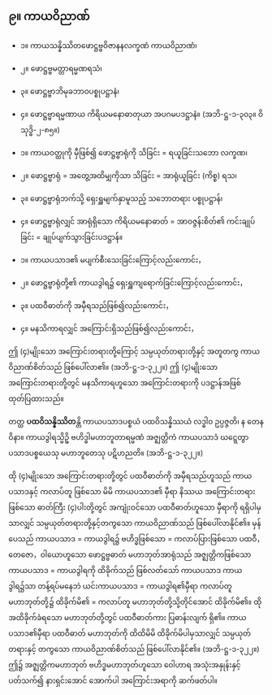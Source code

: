 ## ၉။ ကာယဝိညာဏ်

- ၁။ ကာယသန္နိဿိတဖောဋ္ဌဗ္ဗဝိဇာနနလက္ခဏံ ကာယဝိညာဏံ၊
- ၂။ ဖောဋ္ဌဗ္ဗမတ္တာရမ္မဏရသံ၊
- ၃။ ဖောဋ္ဌဗ္ဗာဘိမုခဘာဝပစ္စုပဋ္ဌာနံ၊
- ၄။ ဖောဋ္ဌဗ္ဗာရမ္မဏာယ ကိရိယမနောဓာတုယာ အပဂမပဒဋ္ဌာနံ။ (အဘိ-ဋ္ဌ-၁-၃၀၃။ ဝိသုဒ္ဓိ-၂-၈၅။)

- ၁။ ကာယဝတ္ထုကို မှီဖြစ်၍ ဖောဋ္ဌဗ္ဗာရုံကို သိခြင်း = ရယူခြင်းသဘော  <r>လက္ခဏ၊</r>

- ၂။ ဖောဋ္ဌဗ္ဗာရုံ = အတွေ့အထိမျှကိုသာ သိခြင်း = အာရုံယူခြင်း   <r>(ကိစ္စ) ရသ၊</r>

- ၃။ ဖောဋ္ဌဗ္ဗာရုံဘက်သို့ ရှေးရှူမျက်နှာမူသည့် သဘောတရား <r>ပစ္စုပဋ္ဌာန်၊ </r>

- ၄။ ဖောဋ္ဌဗ္ဗာရုံလျှင် အာရုံရှိသော ကိရိယမနောဓာတ် = အာဝဇ္ဇန်းစိတ်၏ ကင်းချုပ်ခြင်း = ချုပ်ပျက်သွားခြင်း<r>ပဒဋ္ဌာန်။</r>

- ၁။ ကာယပသာဒ၏ မပျက်စီးသေးခြင်းကြောင့်လည်းကောင်း，

- ၂။ ဖောဋ္ဌဗ္ဗာရုံတို့၏ ကာယဒွါရ၌ ရှေးရှူကျရောက်ခြင်းကြောင့်လည်းကောင်း，

- ၃။ ပထဝီဓာတ်ကို အမှီရသည်ဖြစ်၍လည်းကောင်း，

- ၄။ မနသိကာရလျှင် အကြောင်းရှိသည်ဖြစ်၍လည်းကောင်း，

ဤ (၄)မျိုးသော အကြောင်းတရားတို့ကြောင့် သမ္ပယုတ်တရားတို့နှင့် အတူတကွ ကာယဝိညာဏ်စိတ်သည် ဖြစ်ပေါ်လာ၏။ (အဘိ-ဋ္ဌ-၁-၃၂၂။) 
ဤ (၄)မျိုးသော အကြောင်းတရားတို့တွင် မနသိကာရဟူသော အကြောင်းတရားကို ပဒဋ္ဌာန်အဖြစ် ထုတ်ပြထားသည်။

တတ္ထ **ပထဝိသန္နိဿိတ**န္တိ ကာယပသာဒပစ္စယံ ပထဝိသန္နိဿယံ လဒ္ဓါဝ ဥပ္ပဇ္ဇတိ၊ န တေန ဝိနာ။ ကာယဒွါရသ္မိဥှိ ဗဟိဒ္ဓါမဟာဘူတာရမ္မဏံ အဇ္ဈတ္တိကံ ကာယပသာဒံ ဃဋ္ဋေတွာ ပသာဒပစ္စယေသု မဟာဘူတေသု ပဋိဟညတိ။ (အဘိ-ဋ္ဌ-၁-၃၂၂။)

ထို (၄)မျိုးသော အကြောင်းတရားတို့တွင် ပထဝီဓာတ်ကို အမှီရသည်ဟူသည် ကာယပသာဒနှင့် ကလာပ်တူ ဖြစ်သော မိမိ ကာယပသာဒ၏ မှီရာ နိဿယ အကြောင်းတရားဖြစ်သော ဓာတ်ကြီး (၄)ပါးတို့တွင် အကျုံးဝင်သော ပထဝီဓာတ်ဟူသော မှီရာကို ရရှိပါမှသာလျှင် သမ္ပယုတ်တရားတို့နှင့်တကွသော ကာယဝိညာဏ်သည် ဖြစ်ပေါ်လာနိုင်၏။ 
မှန်ပေသည် ကာယပသာဒ = ကာယဒွါရ၌ ဗဟိဒ္ဓဖြစ်သော = ကလာပ်ပြားဖြစ်သော ပထဝီ， တေဇော，ဝါယောဟူသော ဖောဋ္ဌဗ္ဗဓာတ် မဟာဘုတ်အာရုံသည် အဇ္ဈတ္တိကဖြစ်သော ကာယပသာဒ = ကာယဒွါရကို ထိခိုက်သည် ဖြစ်လတ်သော် ကာယပသာဒ ကာယဒွါရ၌သာ တန့်ရပ်မနေဘဲ ယင်းကာယပသာဒ = ကာယဒွါရ၏မှီရာ ကလာပ်တူ မဟာဘုတ်တို့၌ ထိခိုက်မိ၏ = ကလာပ်တူ မဟာဘုတ်တို့သို့တိုင်အောင် ထိခိုက်မိ၏။ 
ထိုအထိခိုက်ခံရသော မဟာဘုတ်တို့တွင် ပထဝီဓာတ်ကား ပြဓာန်းလျက် ရှိ၏။ 
ကာယပသာဒ၏မှီရာ ပထဝီဓာတ် မဟာဘုတ်ကို ထိထိမိမိ ထိခိုက်မိပါမှသာလျှင် သမ္ပယုတ်တရားနှင့် တကွသော ကာယဝိညာဏ်စိတ်သည် ဖြစ်ပေါ်လာနိုင်၏။ (အဘိ-ဋ္ဌ-၁-၃၂၂။) 
ဤ၌ အဇ္ဈတ္တိကမဟာဘုတ် ဗဟိဒ္ဓမဟာဘုတ်ဟူသော ဝေါဟာရ အသုံးအနှုန်းနှင့် ပတ်သက်၍ နားရှင်းအောင် အောက်ပါ အကြောင်းအရာကို ဆက်ဖတ်ပါ။